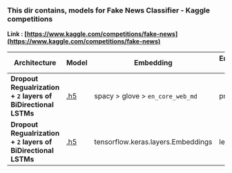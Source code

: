 ### This dir contains, models for Fake News Classifier - Kaggle competitions
**Link : [https://www.kaggle.com/competitions/fake-news](https://www.kaggle.com/competitions/fake-news)**

| Architecture | Model | Embedding | Embedding Type |  Embedding Dimensions | Epochs | Accuracy |
|--------------|-------|-----------|----------------|-----------------------|--------|----------|
| **Dropout Regualrization + `2` layers of BiDirectional LSTMs** | [.h5](https://drive.google.com/file/d/1ZHv_VmMUEIbIRhEHs9udfF3B0OXmynHV/view?usp=drive_link) | spacy > glove > `en_core_web_md` | pre-trained | 300 | 10 | `0.8933843374252319` |
| **Dropout Regualrization + `2` layers of BiDirectional LSTMs** | [.h5](https://drive.google.com/file/d/1eE7aDLfhjiEnjoByU60usA0ZEH5Ibd_4/view?usp=drive_link) | tensorflow.keras.layers.Embeddings | learnt | 50 | 10 | `0.9070530533790588` |
